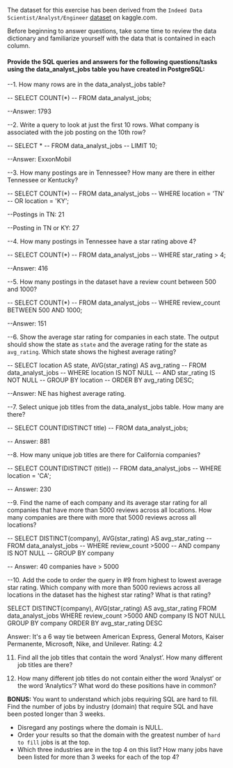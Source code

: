 The dataset for this exercise has been derived from the `Indeed Data Scientist/Analyst/Engineer` [dataset](https://www.kaggle.com/elroyggj/indeed-dataset-data-scientistanalystengineer) on kaggle.com. 

Before beginning to answer questions, take some time to review the data dictionary and familiarize yourself with the data that is contained in each column.

#### Provide the SQL queries and answers for the following questions/tasks using the data_analyst_jobs table you have created in PostgreSQL:

--1.	How many rows are in the data_analyst_jobs table?

-- SELECT COUNT(*)
-- FROM data_analyst_jobs;

--Answer:  1793

--2.	Write a query to look at just the first 10 rows. What company is associated with the job posting on the 10th row?

-- SELECT *
-- FROM data_analyst_jobs
-- LIMIT 10;

--Answer:  ExxonMobil

--3.	How many postings are in Tennessee? How many are there in either Tennessee or Kentucky?

-- SELECT COUNT(*)
-- FROM data_analyst_jobs
-- WHERE location = 'TN'
-- 	OR location = 'KY';

--Postings in TN:  21

--Posting in TN or KY:  27


--4.	How many postings in Tennessee have a star rating above 4?

-- SELECT COUNT(*)
-- FROM data_analyst_jobs
-- WHERE star_rating > 4;

--Answer:  416

--5.	How many postings in the dataset have a review count between 500 and 1000?

-- SELECT COUNT(*)
-- FROM data_analyst_jobs
-- WHERE review_count BETWEEN 500 AND 1000;

--Answer:  151

--6.	Show the average star rating for companies in each state. The output should show the state as `state` and the average rating for the state as `avg_rating`. Which state shows the highest average rating?

-- SELECT location AS state, AVG(star_rating) AS avg_rating
-- FROM data_analyst_jobs
-- WHERE location IS NOT NULL
-- 	AND star_rating IS NOT NULL
-- GROUP BY location
-- ORDER BY avg_rating DESC;

--Answer:  NE has highest average rating.

--7.	Select unique job titles from the data_analyst_jobs table. How many are there?

-- SELECT COUNT(DISTINCT title)
-- FROM data_analyst_jobs;

-- Answer:  881

--8.	How many unique job titles are there for California companies?

-- SELECT COUNT(DISTINCT (title))
-- FROM data_analyst_jobs
-- WHERE location = 'CA';

-- Answer:  230

--9.	Find the name of each company and its average star rating for all companies that have more than 5000 reviews across all locations. How many companies are there with more that 5000 reviews across all locations?

-- SELECT DISTINCT(company), AVG(star_rating) AS avg_star_rating
-- FROM data_analyst_jobs
-- WHERE review_count >5000
-- 	AND company IS NOT NULL
-- GROUP BY company

-- Answer:  40 companies have > 5000

--10.	Add the code to order the query in #9 from highest to lowest average star rating. Which company with more than 5000 reviews across all locations in the dataset has the highest star rating? What is that rating?

SELECT DISTINCT(company), AVG(star_rating) AS avg_star_rating
FROM data_analyst_jobs
WHERE review_count >5000
	AND company IS NOT NULL
GROUP BY company
ORDER BY avg_star_rating DESC

Answer:  It's a 6 way tie between American Express, General Motors, Kaiser Permanente, Microsoft, Nike, and Unilever.  Rating: 4.2

11.	Find all the job titles that contain the word ‘Analyst’. How many different job titles are there? 

12.	How many different job titles do not contain either the word ‘Analyst’ or the word ‘Analytics’? What word do these positions have in common?

**BONUS:**
You want to understand which jobs requiring SQL are hard to fill. Find the number of jobs by industry (domain) that require SQL and have been posted longer than 3 weeks. 
 - Disregard any postings where the domain is NULL. 
 - Order your results so that the domain with the greatest number of `hard to fill` jobs is at the top. 
  - Which three industries are in the top 4 on this list? How many jobs have been listed for more than 3 weeks for each of the top 4?
